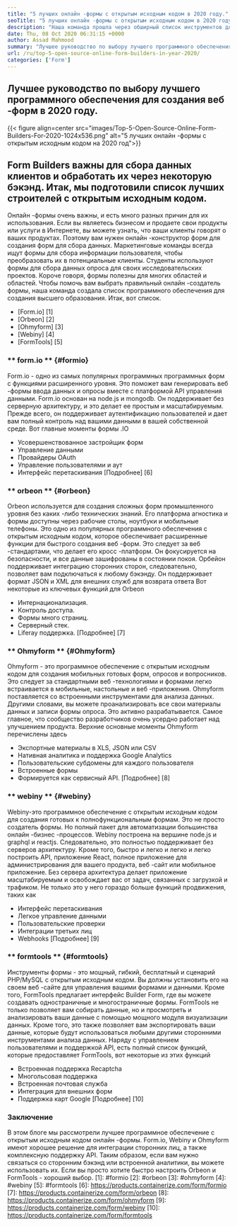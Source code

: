 ```yaml
---
title: "5 лучших онлайн -формы с открытым исходным кодом в 2020 году." 
seoTitle: "5 лучших онлайн -формы с открытым исходным кодом в 2020 году." 
description: "Наша команда прошла через обширный список инструментов для создания форм, и у нас есть короткие перечисленные для вас некоторые ведущие онлайн -программные обеспечения для создания онлайн." 
date: Thu, 08 Oct 2020 06:31:15 +0000
author: Assad Mahmood
summary: "Лучшее руководство по выбору лучшего программного обеспечения для создания веб -форм в 2020 году" 
url: /ru/top-5-open-source-online-form-builders-in-year-2020/
categories: ['Form']
---
```


## Лучшее руководство по выбору лучшего программного обеспечения для создания веб -форм в 2020 году.

{{< figure align=center src="images/Top-5-Open-Source-Online-Form-Builders-For-2020-1024x536.png" alt="5 лучших онлайн -формы с открытым исходным кодом на 2020 год">}}


## Form Builders важны для сбора данных клиентов и обработать их через некоторую бэкэнд. Итак, мы подготовили список лучших строителей с открытым исходным кодом.
Онлайн -формы очень важны, и есть много разных причин для их использования. Если вы являетесь бизнесом и продаете свои продукты или услуги в Интернете, вы можете узнать, что ваши клиенты говорят о ваших продуктах. Поэтому вам нужен онлайн -конструктор форм для создания форм для сбора данных.
Маркетинговые команды всегда ищут формы для сбора информации пользователя, чтобы преобразовать их в потенциальные клиенты. Студенты используют формы для сбора данных опроса для своих исследовательских проектов. Короче говоря, формы полезны для многих областей и областей.
Чтобы помочь вам выбрать правильный онлайн -создатель формы, наша команда создала список программного обеспечения для создания высшего образования. Итак, вот список.
  * [Form.io] [1]
  * [Orbeon] [2]
  * [Ohmyform] [3]
  * [Webiny] [4]
  * [FormTools] [5]

### ** form.io ** {#formio}
Form.io - одно из самых популярных программных программных форм с функциями расширенного уровня. Это поможет вам генерировать веб -формы ввода данных и опросы вместе с платформой API управления данными.
Form.io основан на node.js и mongodb. Он поддерживает без серверную архитектуру, и это делает ее простым и масштабируемым. Прежде всего, он поддерживает аутентификацию пользователей и дает вам полный контроль над вашими данными в вашей собственной среде.
Вот главные моменты формы .IO
  * Усовершенствованное застройщик форм
  * Управление данными
  * Провайдеры OAuth
  * Управление пользователями и аут
  * Интерфейс перетаскивания
    [Подробнее] [6]

### ** orbeon ** {#orbeon}
Orbeon используется для создания сложных форм промышленного уровня без каких -либо технических знаний. Его платформа агностика и формы доступны через рабочие столы, ноутбуки и мобильные телефоны.
Это одно из популярных программного обеспечения с открытым исходным кодом, которое обеспечивает расширенные функции для быстрого создания веб -форм. Это следует за веб -стандартами, что делает его кросс -платформ. Он фокусируется на безопасности, и все данные зашифрованы в состоянии покоя.
Орбейон поддерживает интеграцию сторонних сторон, следовательно, позволяет вам подключаться к любому бэкэнду. Он поддерживает формат JSON и XML для внешних служб для возврата ответа
Вот некоторые из ключевых функций для Orbeon
  * Интернационализация.
  * Контроль доступа.
  * Формы много страниц.
  * Серверный стек.
  * Liferay поддержка.
    [Подробнее] [7]

### ** Ohmyform ** {#Ohmyform}
Ohmyform - это программное обеспечение с открытым исходным кодом для создания мобильных готовых форм, опросов и вопросников. Это следует за стандартными веб -технологиями и формами легко встраивается в мобильные, настольные и веб -приложения.
Ohmyform поставляется со встроенными инструментами для анализа данных. Другими словами, вы можете проанализировать все свои материалы данных и записи формы опроса. Это активно разрабатывается. Самое главное, что сообщество разработчиков очень усердно работает над улучшением продукта.
Верхние основные моменты Ohmyform перечислены здесь
  * Экспортные материалы в XLS, JSON или CSV
  * Нативная аналитика и поддержка Google Analytics
  * Пользовательские субдомены для каждого пользователя
  * Встроенные формы
  * Формируется как сервисный API.
    [Подробнее] [8]

### ** webiny ** {#webiny}
Webiny-это программное обеспечение с открытым исходным кодом для создания готовых к полнофункциональным формам. Это не просто создатель формы. Но полный пакет для автоматизации большинства онлайн -бизнес -процессов.
Webiny построена на вершине node.js и graphql и reactjs. Следовательно, это полностью поддерживает без серверов архитектуру. Кроме того, быстро и легко и легко и легко построить API, приложение React, полное приложение для администрирования для вашего продукта, веб -сайт или мобильное приложение.
Без сервера архитектура делает приложение масштабируемым и освобождает вас от задач, связанных с загрузкой и трафиком. Не только это у него гораздо больше функций продвижения, таких как
  * Интерфейс перетаскивания
  * Легкое управление данными
  * Пользовательские проверки
  * Интеграции третьих лиц
  * Webhooks
    [Подробнее] [9]

### ** formtools ** {#formtools}
Инструменты формы - это мощный, гибкий, бесплатный и сценарий PHP/MySQL с открытым исходным кодом. Вы должны установить его на своем веб -сайте для управления вашими формами и данными. Кроме того, FormTools предлагает интерфейс Builder Form, где вы можете создавать одностраничные и многостраничные формы.
FormTools не только позволяет вам собирать данные, но и просмотреть и анализировать ваши данные с помощью мощного модуля визуализации данных. Кроме того, это также позволяет вам экспортировать ваши данные, которые будут использоваться любыми другими сторонними инструментами анализа данных.
Наряду с управлением пользователями и поддержкой API, есть полный список функций, которые предоставляет FormTools, вот некоторые из этих функций
  * Встроенная поддержка Recaptcha
  * Многольсовая поддержка
  * Встроенная почтовая служба
  * Интеграция для внешних форм
  * Поддержка карт Google
    [Подробнее] [10]

### Заключение
В этом блоге мы рассмотрели лучшее программное обеспечение с открытым исходным кодом онлайн -формы. Form.io, Webiny и Ohmyform имеют хорошее решение для интеграции сторонних лиц, а также комплексную поддержку API. Таким образом, если вам нужно связаться со сторонним бэкэнд или встроенной аналитики, вы можете использовать их. Если вы просто хотите быстро настроить Orbeon и FormTools - хороший выбор.
[1]: #formio
[2]: #orbeon
[3]: #ohmyform
[4]: #webiny
[5]: #formtools
[6]: https://products.containerize.com/form/formio
[7]: https://products.containerize.com/form/orbeon
[8]: https://products.containerize.com/form/ohmyform
[9]: https://products.containerize.com/form/webiny
[10]: https://products.containerize.com/form/formtools
